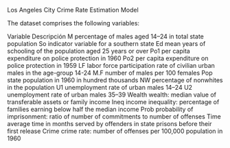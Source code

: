 Los Angeles City Crime Rate Estimation Model

The dataset comprises the following variables:

Variable	Descripción
M	percentage of males aged 14–24 in total state population
So	indicator variable for a southern state
Ed	mean years of schooling of the population aged 25 years or over
Po1	per capita expenditure on police protection in 1960
Po2	per capita expenditure on police protection in 1959
LF	labor force participation rate of civilian urban males in the age-group 14-24
M.F	number of males per 100 females
Pop	state population in 1960 in hundred thousands
NW	percentage of nonwhites in the population
U1	unemployment rate of urban males 14–24
U2	unemployment rate of urban males 35–39
Wealth	wealth: median value of transferable assets or family income
Ineq	income inequality: percentage of families earning below half the median income
Prob	probability of imprisonment: ratio of number of commitments to number of offenses
Time	average time in months served by offenders in state prisons before their first release
Crime	crime rate: number of offenses per 100,000 population in 1960
